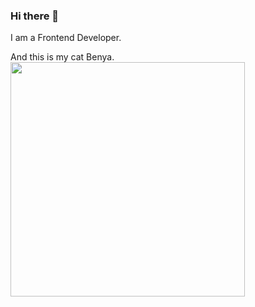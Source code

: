 ### Hi there 👋

I am a Frontend Developer.

And this is my cat Benya.
<img width="375px" src="https://github.com/MaryHeaven/mary_heaven/blob/main/15875676_787820921365741_3540976660381696000_n.jpeg">

<!--
**MaryHeaven/MaryHeaven** is a ✨ _special_ ✨ repository because its `README.md` (this file) appears on your GitHub profile.

Here are some ideas to get you started:

- 🔭 I’m currently working on ...
- 🌱 I’m currently learning ...
- 👯 I’m looking to collaborate on ...
- 🤔 I’m looking for help with ...
- 💬 Ask me about ...
- 📫 How to reach me: ...
- 😄 Pronouns: ...
- ⚡ Fun fact: ...
-->
